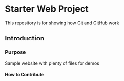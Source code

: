 # Starter Web Project

This repository is for showing how Git and GitHub work

## Introduction

### Purpose

Sample website with plenty of files for demos

#### How to Contribute
